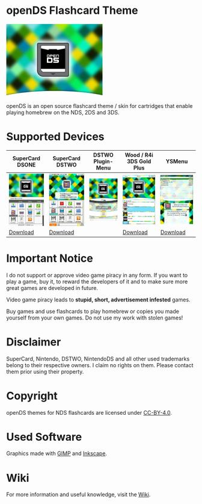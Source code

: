 # openDS Flashcard Theme

![](src/supercard_dstwo/plugin_menu/PNG/up_bk.png)

openDS is an open source flashcard theme / skin for cartridges that enable playing homebrew on the NDS, 2DS and 3DS.

# Supported Devices

|SuperCard DSONE|SuperCard DSTWO|DSTWO Plugin-Menu|Wood / R4i 3DS Gold Plus|YSMenu|
|-|-|-|-|-|
|![](screenshots/screenshot_dsone.png)|![](screenshots/screenshot_dstwo.png)|![](screenshots/screenshot_dstwo_plugin.png)|![](screenshots/screenshot_wood.jpg)|![](screenshots/screenshot_ysmenu.png)|
|[Download](https://github.com/gembutterfly/nds_flashcard_theme_opends/raw/master/downloads/openDS_for_supercard_dsone.zip)|[Download](https://github.com/gembutterfly/nds_flashcard_theme_opends/raw/master/downloads/openDS_for_supercard_dstwo.zip)||[Download](https://github.com/gembutterfly/nds_flashcard_theme_opends/raw/master/downloads/openDS_for_r4i_wood.zip)|[Download](https://github.com/gembutterfly/nds_flashcard_theme_opends/raw/master/downloads/openDS_for_ysmenu.zip)|

# Important Notice

I do not support or approve video game piracy in any form. If you want to play a game, buy it, to reward the developers of it and to make sure more great games are developed in future.

Video game piracy leads to **stupid, short, advertisement infested** games.

Buy games and use flashcards to play homebrew or copies you made yourself from your own games. Do not use my work with stolen games!

# Disclaimer

SuperCard, Nintendo, DSTWO, NintendoDS and all other used trademarks belong to their respective owners. I claim no rights on them. Please contact them prior using their property.

# Copyright

openDS themes for NDS flashcards are licensed under [CC-BY-4.0](https://creativecommons.org/licenses/by/4.0/).

# Used Software

Graphics made with [GIMP](https://www.gimp.org/) and [Inkscape](https://www.inkscape.org/).

# Wiki

For more information and useful knowledge, visit the [Wiki](https://github.com/gembutterfly/nds_flashcard_theme_opends/wiki).
